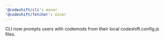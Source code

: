```yaml
---
'@codeshift/cli': minor
'@codeshift/fetcher': minor
---
```


CLI now prompts users with codemods from their local codeshift.config.js files.
